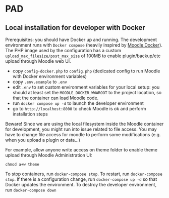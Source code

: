 PAD
===

Local installation for developer with Docker
--------------------------------------------

Prerequisites: you should have Docker up and running. The development environment runs with `Docker compose` (heavily inspired by [Moodle Docker](https://github.com/moodlehq/moodle-docker/)). The PHP image used by the configuration has a custom `upload_max_filesize/post_max_size` of 100MB to enable plugin/backup/etc upload through Moodle web UI.

- copy `config-docker.php` to `config.php` (dedicated config to run Moodle with Docker environment variables)
- copy `.env.example` to `.env`
- edit `.env` to set custom environment variables for your local setup: you should at least set the `MOODLE_DOCKER_WWWROOT` to the project location, so that the container can load Moodle code.
- run `docker compose up -d` to launch the developer environment
- go to `http://localhost:8000` to check Moodle is ok and perform installation steps

Beware! Since we are using the local filesystem inside the Moodle container for development, you might run into issue related to file access. You may have to change file access for moodle to perform some modifications (e.g. when you upload a plugin or data...)

For example, allow anyone write access on theme folder to enable theme upload through Moodle Administration UI:
```
chmod a+w theme
```

To stop containers, run `docker-compose stop`. To restart, run `docker-compose stop`. If there is a configuration change, run `docker-compose up -d` so that Docker updates the environment.
To destroy the developer environment, run `docker-compose down`
